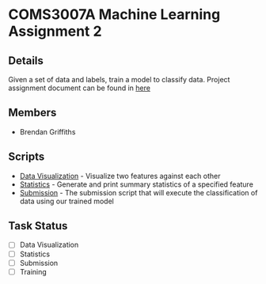 # COMS3007A Machine Learning Assignment 2

## Details

Given a set of data and labels, train a model to classify data. Project assignment document can be found in [here](docs/2023%20assignment%202.pdf)

## Members

* Brendan Griffiths

## Scripts

* [Data Visualization](scripts/datavis.py) - Visualize two features against each other
* [Statistics](scripts/stats.py) - Generate and print summary statistics of a specified feature
* [Submission](scripts/classifyall.py) - The submission script that will execute the classification of data using our trained model

## Task Status

- [ ] Data Visualization
- [ ] Statistics
- [ ] Submission
- [ ] Training
